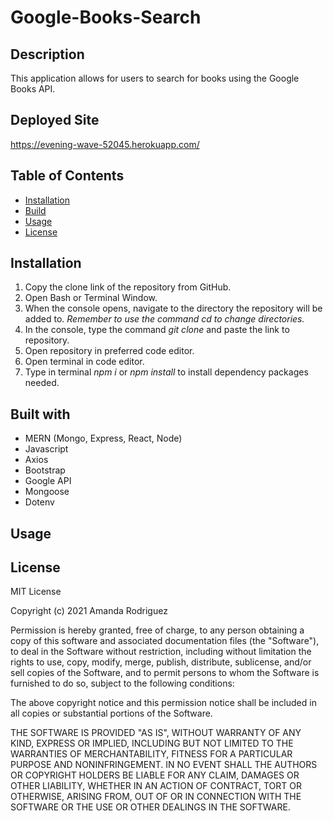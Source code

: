 # Google-Books-Search

## Description
This application allows for users to search for books using the Google Books API.

## Deployed Site
https://evening-wave-52045.herokuapp.com/

## Table of Contents
* [Installation](#installation)
* [Build](#built)
* [Usage](#usage)
* [License](#license)

## Installation
1. Copy the clone link of the repository from GitHub.
2. Open Bash or Terminal Window.
3. When the console opens, navigate to the directory the repository will be added to. *Remember to use the command cd to change directories.*
4. In the console, type the command <i> git clone </i> and paste the link to repository.
5. Open repository in preferred code editor.
6. Open terminal in code editor.
7. Type in terminal <i>npm i</i> or <i>npm install </i> to install dependency packages needed.

## Built with
- MERN (Mongo, Express, React, Node)
- Javascript
- Axios
- Bootstrap
- Google API
- Mongoose
- Dotenv

## Usage


## License 
MIT License

Copyright (c) 2021 Amanda Rodriguez

Permission is hereby granted, free of charge, to any person obtaining a copy of this software and associated documentation files (the "Software"), to deal in the Software without restriction, including without limitation the rights to use, copy, modify, merge, publish, distribute, sublicense, and/or sell copies of the Software, and to permit persons to whom the Software is furnished to do so, subject to the following conditions:

The above copyright notice and this permission notice shall be included in all copies or substantial portions of the Software.

THE SOFTWARE IS PROVIDED "AS IS", WITHOUT WARRANTY OF ANY KIND, EXPRESS OR IMPLIED, INCLUDING BUT NOT LIMITED TO THE WARRANTIES OF MERCHANTABILITY, FITNESS FOR A PARTICULAR PURPOSE AND NONINFRINGEMENT. IN NO EVENT SHALL THE AUTHORS OR COPYRIGHT HOLDERS BE LIABLE FOR ANY CLAIM, DAMAGES OR OTHER LIABILITY, WHETHER IN AN ACTION OF CONTRACT, TORT OR OTHERWISE, ARISING FROM, OUT OF OR IN CONNECTION WITH THE SOFTWARE OR THE USE OR OTHER DEALINGS IN THE SOFTWARE.